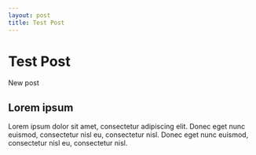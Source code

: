 ```yaml
---
layout: post
title: Test Post
---
```


# Test Post

New post

## Lorem ipsum

Lorem ipsum dolor sit amet, consectetur adipiscing elit. Donec eget nunc euismod, consectetur nisl eu, consectetur nisl. Donec eget nunc euismod, consectetur nisl eu, consectetur nisl.


